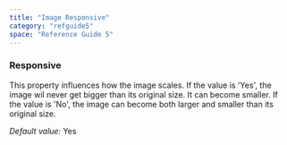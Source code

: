 ```yaml
---
title: "Image Responsive"
category: "refguide5"
space: "Reference Guide 5"
---
```

### Responsive

This property influences how the image scales. If the value is 'Yes', the image wil never get bigger than its original size. It can become smaller. If the value is 'No', the image can become both larger and smaller than its original size.

_Default value:_ Yes